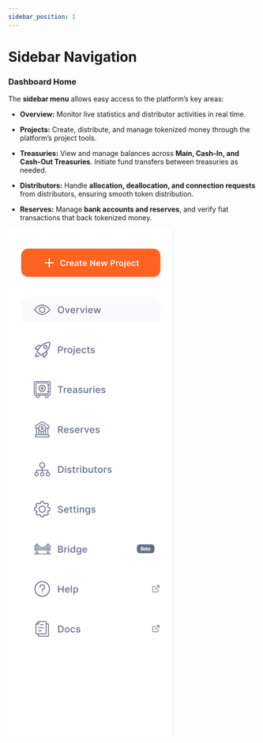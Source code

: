 ```yaml
---
sidebar_position: 1
---
```


# Sidebar Navigation

### **Dashboard Home**

The **sidebar menu** allows easy access to the platform’s key areas:

- **Overview:** Monitor live statistics and distributor activities in real time.
    
- **Projects:** Create, distribute, and manage tokenized money through the platform’s project tools.
    
- **Treasuries:**
    View and manage balances across **Main, Cash-In, and Cash-Out Treasuries**. Initiate fund transfers between treasuries as needed.
    
- **Distributors:** Handle **allocation, deallocation, and connection requests** from distributors, ensuring smooth token distribution.
    
- **Reserves:** Manage **bank accounts and reserves**, and verify fiat transactions that back tokenized money.
    
![img.png](io-imgs/sidebar.png)